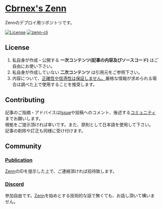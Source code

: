 [zenn]: https://zenn.dev/

# [Cbrnex's Zenn](https://zenn.dev/7rs)  

  Zennのデプロイ用リポジトリです。  

[![License](https://img.shields.io/github/license/7rs/zenn?style=flat-square)](https://github.com/7rs/zenn/blob/main/LICENSE)
[![zenn-cli](https://img.shields.io/github/package-json/dependency-version/7rs/zenn/zenn-cli?style=flat-square)](https://zenn.dev/zenn/articles/install-zenn-cli)

## License  

  1. 私自身が作成・公開する **一次コンテンツ(記事の内容及びソースコード)** はご自由にお使い下さい。  
  2. 私自身が作成していない **二次コンテンツ** は引用元をご参照下さい。  
  3. 内容について、<u>正確性や信憑性は保証しません。</u>厳格な情報が求められる場合は調べた上で使用することを推奨します。  

[issue]: https://github.com/7rs/zenn/issues

## Contributing  

  記事のご指摘・アドバイスは[Issue][issue]や投稿へのコメント、後述する[コミュニティ](#community)までお願いします。  
  根拠をご提示頂ければ幸いです。また、原則として日本語を使用して下さい。  
  記事の削除や訂正も同様に受け付けます。  

## Community  

### [Publication](https://zenn.dev/p/74)  

  [Zenn][zenn]のIDを提示した上で、ご連絡頂ければ招待致します。  

### [Discord](https://7rs.dev/d)  

  参加自由です。[Zenn][zenn]を始めとする技術的な話で無くても、お話し頂いて構いません。  
